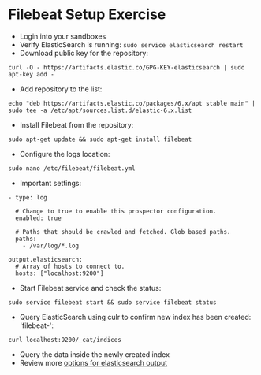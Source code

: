 # Filebeat Setup Exercise #

* Login into your sandboxes
* Verify ElasticSearch is running: ```sudo service elasticsearch restart```
* Download public key for the repository:
```
curl -O - https://artifacts.elastic.co/GPG-KEY-elasticsearch | sudo apt-key add -
```
* Add repository to the list:
```
echo "deb https://artifacts.elastic.co/packages/6.x/apt stable main" | sudo tee -a /etc/apt/sources.list.d/elastic-6.x.list
```
* Install Filebeat from the repository:
```
sudo apt-get update && sudo apt-get install filebeat
```
* Configure the logs location:
```
sudo nano /etc/filebeat/filebeat.yml
```
* Important settings:  
```
- type: log

  # Change to true to enable this prospector configuration.
  enabled: true

  # Paths that should be crawled and fetched. Glob based paths.
  paths:
    - /var/log/*.log 
    
output.elasticsearch:
  # Array of hosts to connect to.
  hosts: ["localhost:9200"]
```
* Start Filebeat service and check the status:  
```
sudo service filebeat start && sudo service filebeat status
```
* Query ElasticSearch using culr to confirm new index has been created: 'filebeat-':  
```
curl localhost:9200/_cat/indices
```
* Query the data inside the newly created index
* Review more <a href="https://www.elastic.co/guide/en/beats/filebeat/current/elasticsearch-output.html" target="_blank">options for elasticsearch output</a>
